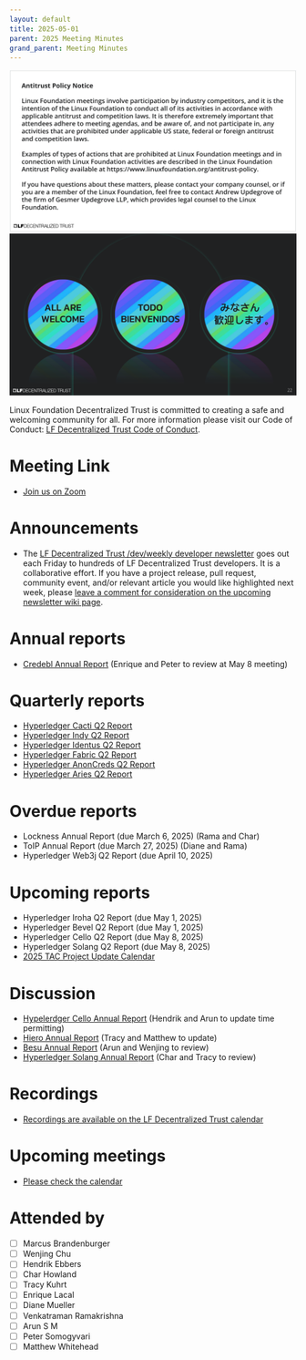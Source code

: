 ```yaml
---
layout: default
title: 2025-05-01
parent: 2025 Meeting Minutes
grand_parent: Meeting Minutes
---
```


![Antitrust Policy Notice](../images/antitrust-policy-notice.png "Antitrust Policy Notice")
![All are Welcome in the LF Decentralized Trust Community](../images/all-are-welcome.png "All are Welcome in the LF Decentralized Trust Community")

Linux Foundation Decentralized Trust is committed to creating a safe and welcoming community for all. For more information please visit our Code of Conduct: [LF Decentralized Trust Code of Conduct](../../governing-documents/code-of-conduct.md).

# Meeting Link
- [Join us on Zoom](https://zoom-lfx.platform.linuxfoundation.org/meeting/95530440160?password=6e6b9a15-a635-497e-a6ce-078e6b1d2b49)

# Announcements
- The [LF Decentralized Trust /dev/weekly developer newsletter](https://lf-hyperledger.atlassian.net/wiki/spaces/DR/pages/17170445/dev+weekly+Newsletter) goes out each Friday to hundreds of LF Decentralized Trust developers. It is a collaborative effort. If you have a project release, pull request, community event, and/or relevant article you would like highlighted next week, please [leave a comment for consideration on the upcoming newsletter wiki page](https://lf-hyperledger.atlassian.net/wiki/spaces/DR/pages/75268141/2025).
  
# Annual reports
- [Credebl Annual Report](https://github.com/LF-Decentralized-Trust/governance/pull/138) (Enrique and Peter to review at May 8 meeting)

# Quarterly reports
- [Hyperledger Cacti Q2 Report](https://github.com/LF-Decentralized-Trust/governance/pull/132)
- [Hyperledger Indy Q2 Report](https://github.com/LF-Decentralized-Trust/governance/pull/134)
- [Hyperledger Identus Q2 Report](https://github.com/LF-Decentralized-Trust/governance/pull/137)
- [Hyperledger Fabric Q2 Report](https://github.com/LF-Decentralized-Trust/governance/pull/139)
- [Hyperledger AnonCreds Q2 Report](https://github.com/LF-Decentralized-Trust/governance/pull/140)
- [Hyperledger Aries Q2 Report](https://github.com/LF-Decentralized-Trust/governance/pull/142)

# Overdue reports
- Lockness Annual Report (due March 6, 2025) (Rama and Char)
- ToIP Annual Report (due March 27, 2025) (Diane and Rama)
- Hyperledger Web3j Q2 Report (due April 10, 2025)

# Upcoming reports
- Hyperledger Iroha Q2 Report (due May 1, 2025)
- Hyperledger Bevel Q2 Report (due May 1, 2025)
- Hyperledger Cello Q2 Report (due May 8, 2025)
- Hyperledger Solang Q2 Report (due May 8, 2025)
- [2025 TAC Project Update Calendar](../../project-updates/2025/2025-schedule)

# Discussion
- [Hypelerdger Cello Annual Report](https://github.com/LF-Decentralized-Trust/governance/pull/118) (Hendrik and Arun to update time permitting)
- [Hiero Annual Report](https://github.com/LF-Decentralized-Trust/governance/pull/128) (Tracy and Matthew to update)
- [Besu Annual Report](https://github.com/LF-Decentralized-Trust/governance/pull/129) (Arun and Wenjing to review)
- [Hyperledger Solang Annual Report](https://github.com/LF-Decentralized-Trust/governance/pull/135) (Char and Tracy to review)

# Recordings
- [Recordings are available on the LF Decentralized Trust calendar](https://zoom-lfx.platform.linuxfoundation.org/meetings/lf-decentralized-trust)

# Upcoming meetings
- [Please check the calendar](https://zoom-lfx.platform.linuxfoundation.org/meetings/lf-decentralized-trust)

# Attended by

- [ ] Marcus Brandenburger
- [ ] Wenjing Chu
- [ ] Hendrik Ebbers
- [ ] Char Howland
- [ ] Tracy Kuhrt
- [ ] Enrique Lacal
- [ ] Diane Mueller
- [ ] Venkatraman Ramakrishna
- [ ] Arun S M
- [ ] Peter Somogyvari
- [ ] Matthew Whitehead
